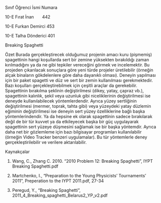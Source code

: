 


Sınıf	  Öğrenci İsmi	    Numara

10-E	  Fırat İnan	       442

10-E	  Furkan Demirci	   453

10-E	  Talha Dönderici	   401


Breaking Spaghetti

Özet
Burada gerçekleştirecek olduğumuz projenin amacı kuru (pişmemiş) spagettinin hangi koşullarda sert bir zemine yüksekten bırakıldığı zaman kırılmadığını ya da ne gibi tepkiler vereceğini görmek ve incelemektir. Bu projeden çıkarılacak sonuçlara göre yeni türde projeler üretilebilir (örneğin alçak binaların gökdelenlere göre daha dayanıklı olması). Deneyin yapılması için bir paket spagetti ve düz ve sert bir zemin kullanılması gerekmektedir. Bazı koşulları gerçekleştirebilmek için çeşitli araçlar da gerekebilir. Spagettinin bırakılma şeklinin değiştirilmesi (dikey, yatay, çapraz vb.), spagettinin kalınlık, şekil veya uzunluk gibi niceliklerinin değiştirilmesi ise deneyde kullanılabilecek yöntemlerdendir. Ayrıca yüzey sertliğinin değiştirilmesi (mermer, toprak, tahta gibi) veya yüzeydeki yatay düzlemin eğiminin değiştirilmesi ise deneyin sert yüzey özelliklerine bağlı başka yöntemlerindendir. Ya da hepsine ek olarak spagettinin sadece bırakılarak değil de bir tür kuvvet ya da etkileyecek başka bir güç uygulayarak spagettinin sert yüzeye düşmesini sağlamak ise bir başka yöntemdir. Ayrıca daha net bir gözlemleme için bazı bilgisayar programları kullanılabilir (örneğin Video Tracker benzeri uygulamalar). Bu tür yöntemlerle deney gerçekleştirilebilir ve verilere aktarılabilir.

Kaynakçalar
1)	Wang, C., Zhang C. 2010. “2010 Problem 12: Breaking Spaghetti”, IYPT Breaking Spaghetti.pdf

2)	Martchenko, I., “Preparation to the Young Physicists’ Tournaments’ 2011”, Preperation to the IYPT 2011.pdf, 27-34

3)	Peregud, Y., “Breaking Spaghetti”, 2011_4_Breaking_spaghetti_Belarus2_YP_v2.pdf
